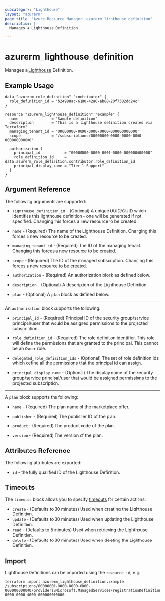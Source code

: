 ```yaml
---
subcategory: "Lighthouse"
layout: "azurerm"
page_title: "Azure Resource Manager: azurerm_lighthouse_definition"
description: |-
  Manages a Lighthouse Definition.

---
```


# azurerm_lighthouse_definition

Manages a [Lighthouse](https://docs.microsoft.com/azure/lighthouse) Definition.

## Example Usage

```hcl
data "azurerm_role_definition" "contributor" {
  role_definition_id = "b24988ac-6180-42a0-ab88-20f7382dd24c"
}

resource "azurerm_lighthouse_definition" "example" {
  name               = "Sample definition"
  description        = "This is a lighthouse definition created via Terraform"
  managing_tenant_id = "00000000-0000-0000-0000-000000000000"
  scope              = "/subscriptions/00000000-0000-0000-0000-000000000000"

  authorization {
    principal_id           = "00000000-0000-0000-0000-000000000000"
    role_definition_id     = data.azurerm_role_definition.contributor.role_definition_id
    principal_display_name = "Tier 1 Support"
  }
}
```

## Argument Reference

The following arguments are supported:

* `lighthouse_definition_id` - (Optional) A unique UUID/GUID which identifies this lighthouse definition - one will be generated if not specified. Changing this forces a new resource to be created.

* `name` - (Required) The name of the Lighthouse Definition. Changing this forces a new resource to be created.

* `managing_tenant_id` - (Required) The ID of the managing tenant. Changing this forces a new resource to be created.

* `scope` - (Required) The ID of the managed subscription. Changing this forces a new resource to be created.

* `authorization` - (Required) An authorization block as defined below.
  
* `description` - (Optional) A description of the Lighthouse Definition.

* `plan` - (Optional) A `plan` block as defined below.

---

An `authorization` block supports the following:

* `principal_id` - (Required) Principal ID of the security group/service principal/user that would be assigned permissions to the projected subscription.

* `role_definition_id` - (Required) The role definition identifier. This role will define the permissions that are granted to the principal. This cannot be an `Owner` role.

* `delegated_role_definition_ids` - (Optional) The set of role definition ids which define all the permissions that the principal id can assign.
  
* `principal_display_name` - (Optional) The display name of the security group/service principal/user that would be assigned permissions to the projected subscription.

---

A `plan` block supports the following:

* `name` - (Required) The plan name of the marketplace offer.

* `publisher` - (Required) The publisher ID of the plan.

* `product` - (Required) The product code of the plan.

* `version` - (Required) The version of the plan.

## Attributes Reference

The following attributes are exported:

* `id` - the fully qualified ID of the Lighthouse Definition.

## Timeouts

The `timeouts` block allows you to specify [timeouts](https://www.terraform.io/docs/configuration/resources.html#timeouts) for certain actions:

* `create` - (Defaults to 30 minutes) Used when creating the Lighthouse Definition.
* `update` - (Defaults to 30 minutes) Used when updating the Lighthouse Definition.
* `read` - (Defaults to 5 minutes) Used when retrieving the Lighthouse Definition.
* `delete` - (Defaults to 30 minutes) Used when deleting the Lighthouse Definition.

## Import

Lighthouse Definitions can be imported using the `resource id`, e.g.

```shell
terraform import azurerm_lighthouse_definition.example /subscriptions/00000000-0000-0000-0000-000000000000/providers/Microsoft.ManagedServices/registrationDefinitions/00000000-0000-0000-0000-000000000000
```
